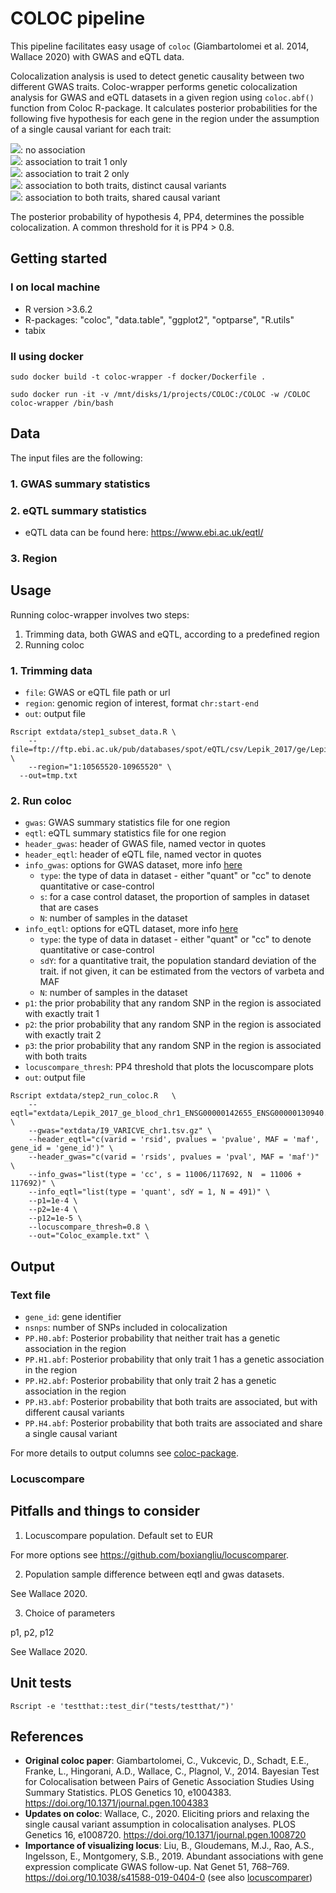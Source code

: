 # COLOC pipeline

This pipeline facilitates easy usage of `coloc` (Giambartolomei et al. 2014, Wallace 2020) with GWAS and eQTL data. 

Colocalization analysis is used to detect genetic causality between two different GWAS traits. Coloc-wrapper performs genetic colocalization analysis for GWAS and eQTL datasets in a given region using `coloc.abf()` function from Coloc R-package. It calculates posterior probabilities for the following five hypothesis for each gene in the region under the assumption of a single causal variant for each trait:

<img src="https://render.githubusercontent.com/render/math?math=H_{0}">: no association <br />
<img src="https://render.githubusercontent.com/render/math?math=H_{1}">: association to trait 1 only <br />
<img src="https://render.githubusercontent.com/render/math?math=H_{2}">: association to trait 2 only <br />
<img src="https://render.githubusercontent.com/render/math?math=H_{3}">: association to both traits, distinct causal variants <br />
<img src="https://render.githubusercontent.com/render/math?math=H_{4}">: association to both traits, shared causal variant <br />

The posterior probability of hypothesis 4, PP4, determines the possible colocalization. A common threshold for it is PP4 > 0.8.

## Getting started
### I on local machine
- R version >3.6.2
- R-packages: "coloc", "data.table", "ggplot2", "optparse", "R.utils"
- tabix

### II using docker

```
sudo docker build -t coloc-wrapper -f docker/Dockerfile .

sudo docker run -it -v /mnt/disks/1/projects/COLOC:/COLOC -w /COLOC coloc-wrapper /bin/bash

```

## Data 
The input files are the following:

### 1. GWAS summary statistics


### 2. eQTL summary statistics
- eQTL data can be found here: https://www.ebi.ac.uk/eqtl/ 

### 3. Region 

## Usage
Running coloc-wrapper involves two steps: <br />
1. Trimming data, both GWAS and eQTL, according to a predefined region <br />
2. Running coloc <br />

### 1. Trimming data
- `file`: GWAS or eQTL file path or url
- `region`: genomic region of interest, format `chr:start-end`
- `out`: output file 

```
Rscript extdata/step1_subset_data.R	\
	--file=ftp://ftp.ebi.ac.uk/pub/databases/spot/eQTL/csv/Lepik_2017/ge/Lepik_2017_ge_blood.all.tsv.gz \
	--region="1:10565520-10965520" \
  --out=tmp.txt
```

### 2. Run coloc 
- `gwas`: GWAS summary statistics file for one region
- `eqtl`: eQTL summary statistics file for one region
- `header_gwas`: header of GWAS file, named vector in quotes
- `header_eqtl`: header of eQTL file, named vector in quotes
- `info_gwas`: options for GWAS dataset, more info [here](https://www.rdocumentation.org/packages/coloc/versions/3.2-1/topics/coloc.abf)
    - `type`: the type of data in dataset - either "quant" or "cc" to denote quantitative or case-control
    - `s`: for a case control dataset, the proportion of samples in dataset that are cases
    - `N`: number of samples in the dataset
- `info_eqtl`: options for eQTL dataset, more info [here](https://www.rdocumentation.org/packages/coloc/versions/3.2-1/topics/coloc.abf)
    - `type`: the type of data in dataset - either "quant" or "cc" to denote quantitative or case-control
    - `sdY`: for a quantitative trait, the population standard deviation of the trait. if not given, it can be estimated from the vectors of varbeta and MAF
    - `N`: number of samples in the dataset
- `p1`: the prior probability that any random SNP in the region is associated with exactly trait 1
- `p2`: the prior probability that any random SNP in the region is associated with exactly trait 2
- `p3`: the prior probability that any random SNP in the region is associated with both traits
- `locuscompare_thresh`: PP4 threshold that plots the locuscompare plots
- `out`: output file

```
Rscript extdata/step2_run_coloc.R	\
	--eqtl="extdata/Lepik_2017_ge_blood_chr1_ENSG00000142655_ENSG00000130940.all.tsv" \
	--gwas="extdata/I9_VARICVE_chr1.tsv.gz" \
	--header_eqtl="c(varid = 'rsid', pvalues = 'pvalue', MAF = 'maf', gene_id = 'gene_id')" \
	--header_gwas="c(varid = 'rsids', pvalues = 'pval', MAF = 'maf')" \
	--info_gwas="list(type = 'cc', s = 11006/117692, N  = 11006 + 117692)" \
	--info_eqtl="list(type = 'quant', sdY = 1, N = 491)" \
	--p1=1e-4 \
	--p2=1e-4 \
	--p12=1e-5 \
	--locuscompare_thresh=0.8 \
	--out="Coloc_example.txt" \
```
## Output 


### Text file

- `gene_id`: gene identifier
- `nsnps`: number of SNPs included in colocalization
- `PP.H0.abf`: Posterior probability that neither trait has a genetic association in the region
- `PP.H1.abf`: Posterior probability that only trait 1 has a genetic association in the region
- `PP.H2.abf`: Posterior probability that only trait 2 has a genetic association in the region
- `PP.H3.abf`: Posterior probability that both traits are associated, but with different causal variants
- `PP.H4.abf`: Posterior probability that both traits are associated and share a single causal variant


For more details to output columns see [coloc-package](https://chr1swallace.github.io/coloc/articles/a03_enumeration.html#introduction).

### Locuscompare


## Pitfalls and things to consider

1. Locuscompare population. 
Default set to EUR

For more options see https://github.com/boxiangliu/locuscomparer. 

2. Population sample difference between eqtl and gwas datasets. 

See Wallace 2020. 

3. Choice of parameters

p1, p2, p12

See Wallace 2020. 


## Unit tests

`Rscript -e 'testthat::test_dir("tests/testthat/")'`


## References

- **Original coloc paper**: Giambartolomei, C., Vukcevic, D., Schadt, E.E., Franke, L., Hingorani, A.D., Wallace, C., Plagnol, V., 2014. Bayesian Test for Colocalisation between Pairs of Genetic Association Studies Using Summary Statistics. PLOS Genetics 10, e1004383. https://doi.org/10.1371/journal.pgen.1004383
- **Updates on coloc**: Wallace, C., 2020. Eliciting priors and relaxing the single causal variant assumption in colocalisation analyses. PLOS Genetics 16, e1008720. https://doi.org/10.1371/journal.pgen.1008720
- **Importance of visualizing locus**: Liu, B., Gloudemans, M.J., Rao, A.S., Ingelsson, E., Montgomery, S.B., 2019. Abundant associations with gene expression complicate GWAS follow-up. Nat Genet 51, 768–769. https://doi.org/10.1038/s41588-019-0404-0 (see also [locuscomparer](https://github.com/boxiangliu/locuscomparer))



